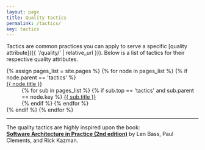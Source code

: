 ```yaml
---
layout: page
title: Quality tactics
permalink: /tactics/
key: tactics
---
```


Tactics are common practices you can apply to serve a specific [quality attribute]({{ '/quality/' | relative_url }}). 
Below is a list of tactics for their respective quality attributes. 

<dl>
{% assign pages_list = site.pages %}
{% for node in pages_list %}
    {% if node.parent == 'tactics' %}
    <dt>
        <a href="{{ node.url | relative_url }}">{{ node.title }}</a>
    </dt>
    <dd>
    {% for sub in pages_list %}
        {% if sub.top == 'tactics' and sub.parent == node.key %}
            <a href="{{ sub.url | relative_url }}">{{ sub.title }}</a>
            <br>
        {% endif %}
    {% endfor %}
    </dd>
    {% endif %}
{% endfor %}
</dl>

<hr>

The quality tactics are highly inspired upon the book:<br>
**[Software Architecture in Practice (2nd edition)](https://www.amazon.com/Software-Architecture-Practice-2nd-Bass/dp/0321154959)**
by Len Bass, Paul Clements, and Rick Kazman.
